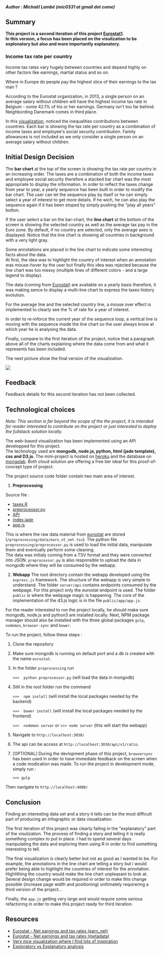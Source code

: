 ##### Author : Michaël Lambé (mic0331 at gmail dot come)
## Summary
**This project is a second iteration of this project [Eurostat1](https://github.com/mic0331/eurostat).  
In this version, a focus has been placed on the visulization to be explonatory but also and more importantly explanatory.**
### Income tax rate per country
Income tax rates vary hugely between countries and depend highly on other factors like earnings, martial status and so on.

Where in Europe do people pay the highest slice of their earnings to the tax man ?

According to the Eurostat organization, in 2013, a single person on an average salary without children will have the highest income tax rate in Belgium - some 42.1% of his or her earnings. Germany isn't too far behind. Neighbording Danemark comes in third place.

In this [visualization](https://serene-cliffs-1778.herokuapp.com/), noticed the inequalities contributions between countries. Each bar is showing the tax rate per country as a combination of income taxes and employee's social security contribution. Family allowances is not included as we only consider a single person on an average salary without children.
## Initial Design Decision
The **bar chart** at the top of the screen is showing the tax rate per country in an increasing order.  The taxes are a combination of both the income taxes and employee social security therefore a stacked bar chart was the most appropriate to display the information.
In order to reflect the taxes change from year to year, a yearly sequence has been built in order to modify the bar chart.  The user can let the sequence play by itself or he can simply select a year of interest to get more delails.
If he wich, he can also play the sequence again if it has been stoped by simply pushing the "play all years" button.

If the user select a bar on the bar-chart, the **line chart** at the bottom of the screen is showing the selected country as well as the average tax pay in the Euro zone.
By default, if no country are selected, only the average axes is displayed. Notice that the line chart is showing all countries in background with a very light gray.

Some annotations are placed in the line chart to indicate some interesting facts about the data.  
At first, the idea was to highlight the country of interest when an annotation was mouse-hover by the user but finally this idea was rejected because the line chart was too messy (multiple lines of different colors - and a large legend to display).

The data (coming from [Eurostat](http://appsso.eurostat.ec.europa.eu/nui/show.do?dataset=earn_nt_net&lang=en)) are available on a yearly basis therefore, it was making sence to display a multi-line chart to express the taxes history evolution.

For the average line and the selected country line, a mouse over effect is implemented to clearly see the % of rate for a year of interest.

In order to re-inforce the current year of the sequence loop, a vertical line is moving with the sequence inside the line chart so the user always know at which year he is analysing the data.

Finally, compare to the first iteration of the project, notice that a paragraph above all of the charts explaining where the data come from and what it represents has been included.

The next picture show the final version of the visualization.

![](./public/pictures/UI_v1.png)

## Feedback

Feedback details for this second iteration has not been collected.

## Technological choices

*Note: This section is far beyond the scope of the the project, it is intended for reader interested to contribute on the project or just interested to deploy the fullstack solution locally.*

The web-based visualization has been implemented using an API developped for this project.  
The technology used are **mongodb, node.js, python, html (jade template), css and D3.js**.
The mini-project is hosted on [heroku](https://www.heroku.com/) and the database on [mongolab](https://mongolab.com/).  Both cloud solution are offering a free tier ideal for this proof-of-concept type of project.

The project source code folder contain two main area of interest.

1. **Preprocessing**

Source file :
* [taxes.R](https://github.com/mic0331/eurostatV2/blob/master/exploration/taxes.R)
* [preprocessor.py](https://github.com/mic0331/eurostat/blob/master/preprocessing/preprocessor.py)
* [API](https://github.com/mic0331/eurostat/tree/master/server/api/eurostat)
* [index.jade](https://github.com/mic0331/eurostat/blob/master/server/views/index.jade)
* [app.js](https://github.com/mic0331/eurostat/blob/master/public/app/app.js)

This is where the raw data material from [eurostat](http://appsso.eurostat.ec.europa.eu/nui/show.do?dataset=earn_nt_net&lang=en) are stored (`/proprocessing/data/earn_nt_net.tsv`). The python file `preprocessing/preprocessor.py` is used to load the initial data, manipulate them and eventually perform some cleaning.  
The data was initialy coming from a TSV format and they were converted into JSON. `preprocessor.py` is also responsible to upload the data in mongodb where they will be consumed by the webapp.

2. **Webapp**
The root directory contain the webapp developed using the `express.js` framework. The structure of the webapp is very simple to understand.  The folder `server/api` contains endpoints consumed by the webpage.  For this project only the eurostat endpoint is used.  The folder `public` is where the webpage magic is happening.  The core of the implementation of the d3.js logic is in the file `public/app/app.js`.

For the reader interested to run the project locally, he should make sure mongodb, node.js and python3 are installed locally.
Next, NPM package manager should also be installed with the three global 
packages `gulp`, `nodemon`, `browser-sync` and `bower`.

To run the project, follow these steps :

1. Clone the repository

2. Make sure mongodb is running on default port and a db is created with the name `eurostat`.

3. In the folder `proprocessing` run 

    `>>>  python preprocessor.py`
    (will load the data in mongodb)

4. Still in the root folder run the command

    `>>>  npm inslall`
    (will install the local packages needed by the backend)

    `>>>  bower install`
    (will install the local packages needed by the frontend)

    `>>>  nodemon server`
    or
    `>>> node server`
    (this will start the webapp)

5. Navigate to `http://localhost:3030/`

6. The api can be access at `http://localhost:3030/api/v1/ratio`.

7. [OPTIONAL] During the devlopment phase of this project, `browsersync` has been used in order to have immediate feedback on the screen when a code modication was made. To run the project in development mode, simply run :

    `>>> gulp`

Then navigate to `http://localhost:4000/`

## Conclusion
Finding an interesting data set and a story it tells can be the most difficult part of producing an infographic or data visualization.

The first iteration of this project was clearly failing in the "explanatory" part of the visulization.  The process of finding a story and telling it is really something complex to put in place.
I had to spend several days manipulating the data and exploring them using R in order to find something interesting to tell.

The final visualization is clearly better but not as good as I wanted to be.  For example, the annotations in the line chart are telling a story but i would prefer being able to highlight the countries of interest for the annotation.  
Highlithing the country would make the line chart unpleasant to look at.  Several design change would be required in order to make this change possible (increase page width and positioning) unltimately requirering a third version of the project...  

Finally, the `app.js` getting very large and would require some serious refactoring in order to make this project ready for third iteration.  
## Resources
* [Eurostat - Net earnings and tax rates (earn_net)](http://appsso.eurostat.ec.europa.eu/nui/show.do?dataset=earn_nt_net&lang=en)
* [Eurostat - Net earnings and tax rates (metadata)](http://ec.europa.eu/eurostat/cache/metadata/en/earn_net_esms.htm)
* [Very nice visualization where I find lots of inspiration](http://www.nytimes.com/interactive/2013/03/29/sports/baseball/Strikeouts-Are-Still-Soaring.html?ref=baseball&_r=1&)
* [Exploratory vs Explanatory analysis](http://www.storytellingwithdata.com/2014/04/exploratory-vs-explanatory-analysis.html)